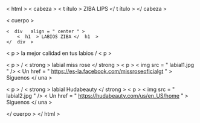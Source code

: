 <  html  >
<  cabeza  >
	<  t ítulo  > ZIBA LIPS </  t ítulo >
</  cabeza  >

<  cuerpo  >

	<  div   align = " center " >
		<  h1  > LABIOS ZIBA </  h1  >
	</  div  >

<  p  > la mejor calidad en tus labios / <  p  >


<  p  > / <  strong  > labial miss rose </  strong  >  <  p  >
	<  img   src = " labial1.jpg " />
<  Un   href = " https://es-la.facebook.com/missroseoficialgt " > Siguenos </  una  >



<  p  > / <  strong  > labial Hudabeauty </  strong  >  <  p  >
	<  img   src = " labial2.jpg " />
<  Un   href = " https://hudabeauty.com/us/en_US/home " > Siguenos </  una  >


</  cuerpo  >
</  html  >


